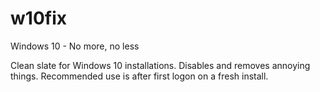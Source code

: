 # w10fix
Windows 10 - No more, no less

Clean slate for Windows 10 installations. Disables and removes annoying things.
Recommended use is after first logon on a fresh install.
